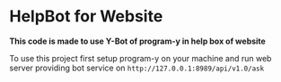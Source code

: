 # HelpBot for Website

**This code is made to use Y-Bot of program-y in help box of website**

To use this project first setup program-y on your machine and run web server providing bot service on `http://127.0.0.1:8989/api/v1.0/ask`
